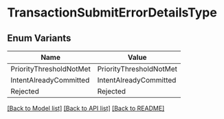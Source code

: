# TransactionSubmitErrorDetailsType

## Enum Variants

| Name | Value |
|---- | -----|
| PriorityThresholdNotMet | PriorityThresholdNotMet |
| IntentAlreadyCommitted | IntentAlreadyCommitted |
| Rejected | Rejected |


[[Back to Model list]](../README.md#documentation-for-models) [[Back to API list]](../README.md#documentation-for-api-endpoints) [[Back to README]](../README.md)


